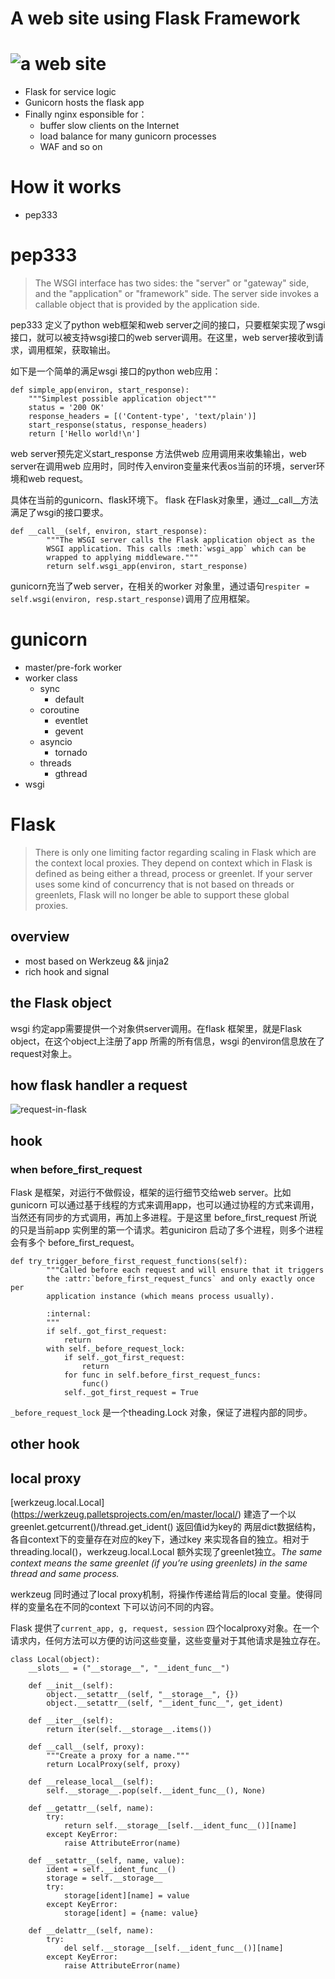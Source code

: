 # A web site using Flask Framework
![a web site](https://liwb-csdn.oss-cn-hangzhou.aliyuncs.com/a-web-site.png)
====
 * Flask for service logic
 * Gunicorn hosts the flask app
 * Finally nginx esponsible for：
   * buffer slow clients on the Internet
   * load balance for many gunicorn processes
   * WAF and so on 

# How it works

* pep333
  
# pep333

>The WSGI interface has two sides: the "server" or "gateway" side, and the "application" or "framework" side. The server side invokes a callable object that is provided by the application side.

pep333 定义了python web框架和web server之间的接口，只要框架实现了wsgi 接口，就可以被支持wsgi接口的web server调用。在这里，web server接收到请求，调用框架，获取输出。

如下是一个简单的满足wsgi 接口的python web应用：

```
def simple_app(environ, start_response):
    """Simplest possible application object"""
    status = '200 OK'
    response_headers = [('Content-type', 'text/plain')]
    start_response(status, response_headers)
    return ['Hello world!\n']
```

web server预先定义start_response 方法供web 应用调用来收集输出，web server在调用web 应用时，同时传入environ变量来代表os当前的环境，server环境和web request。

具体在当前的gunicorn、flask环境下。
flask 在Flask对象里，通过__call__方法满足了wsgi的接口要求。

```
def __call__(self, environ, start_response):
        """The WSGI server calls the Flask application object as the
        WSGI application. This calls :meth:`wsgi_app` which can be
        wrapped to applying middleware."""
        return self.wsgi_app(environ, start_response)
```

gunicorn充当了web server，在相关的worker 对象里，通过语句`respiter = self.wsgi(environ, resp.start_response)`调用了应用框架。


# gunicorn

* master/pre-fork worker
* worker class
  * sync
    * default
  * coroutine
    * eventlet
    * gevent
  * asyncio
    * tornado
  * threads
    * gthread
* wsgi

# Flask

>There is only one limiting factor regarding scaling in Flask which are the context local proxies. They depend on context which in Flask is defined as being either a thread, process or greenlet. If your server uses some kind of concurrency that is not based on threads or greenlets, Flask will no longer be able to support these global proxies. 

## overview

* most based on Werkzeug && jinja2
* rich hook and signal

## the Flask object

wsgi 约定app需要提供一个对象供server调用。在flask 框架里，就是Flask object，在这个object上注册了app 所需的所有信息，wsgi 的environ信息放在了request对象上。

## how flask handler a request
![request-in-flask](https://liwb-csdn.oss-cn-hangzhou.aliyuncs.com/request-in-flask.png)

## hook

### when before_first_request

Flask 是框架，对运行不做假设，框架的运行细节交给web server。比如gunicorn 可以通过基于线程的方式来调用app，也可以通过协程的方式来调用，当然还有同步的方式调用，再加上多进程。于是这里 before_first_request 所说的只是当前app 实例里的第一个请求。若guniciron 启动了多个进程，则多个进程会有多个 before_first_request。

```
def try_trigger_before_first_request_functions(self):
        """Called before each request and will ensure that it triggers
        the :attr:`before_first_request_funcs` and only exactly once per
        application instance (which means process usually).

        :internal:
        """
        if self._got_first_request:
            return
        with self._before_request_lock:
            if self._got_first_request:
                return
            for func in self.before_first_request_funcs:
                func()
            self._got_first_request = True
```

`_before_request_lock` 是一个theading.Lock 对象，保证了进程内部的同步。

## other hook

## local proxy

[werkzeug.local.Local] (https://werkzeug.palletsprojects.com/en/master/local/) 建造了一个以greenlet.getcurrent()/thread.get_ident() 返回值id为key的 两层dict数据结构，各自context下的变量存在对应的key下，通过key 来实现各自的独立。相对于threading.local()，werkzeug.local.Local 额外实现了greenlet独立。<i>The same context means the same greenlet (if you’re using greenlets) in the same thread and same process.</i>

werkzeug 同时通过了local proxy机制，将操作传递给背后的local 变量。使得同样的变量名在不同的context 下可以访问不同的内容。

Flask 提供了`current_app, g, request, session` 四个localproxy对象。在一个请求内，任何方法可以方便的访问这些变量，这些变量对于其他请求是独立存在。

```
class Local(object):
    __slots__ = ("__storage__", "__ident_func__")

    def __init__(self):
        object.__setattr__(self, "__storage__", {})
        object.__setattr__(self, "__ident_func__", get_ident)

    def __iter__(self):
        return iter(self.__storage__.items())

    def __call__(self, proxy):
        """Create a proxy for a name."""
        return LocalProxy(self, proxy)

    def __release_local__(self):
        self.__storage__.pop(self.__ident_func__(), None)

    def __getattr__(self, name):
        try:
            return self.__storage__[self.__ident_func__()][name]
        except KeyError:
            raise AttributeError(name)

    def __setattr__(self, name, value):
        ident = self.__ident_func__()
        storage = self.__storage__
        try:
            storage[ident][name] = value
        except KeyError:
            storage[ident] = {name: value}

    def __delattr__(self, name):
        try:
            del self.__storage__[self.__ident_func__()][name]
        except KeyError:
            raise AttributeError(name)
```

